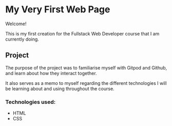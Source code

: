 # My Very First Web Page

Welcome!

This is my first creation for the Fullstack Web Developer course that I am currently doing. 

## Project
The purpose of the project was to familiarise myself with Gitpod and Github, and learn about how they interact together. 

It also serves as a memo to myself regarding the different technologies I will be learning about and using throughout the course. 

### Technologies used:
  * HTML
  * CSS
  